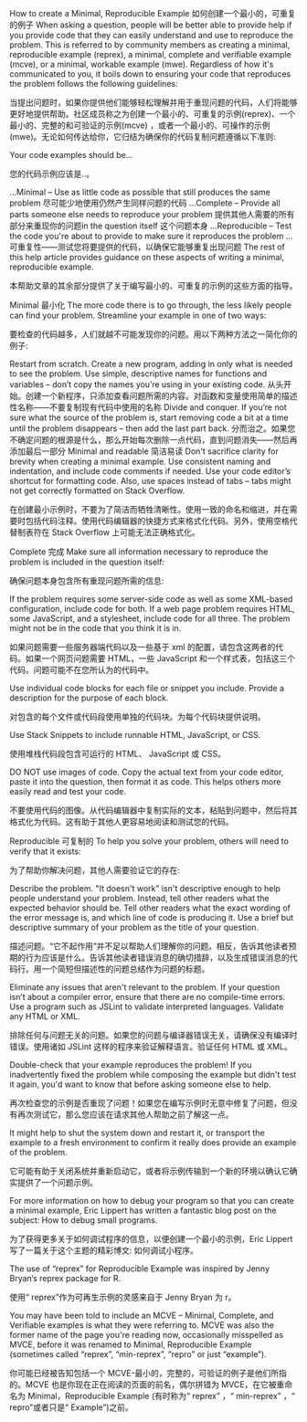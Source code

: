 

<!--
 * @version:
 * @Author:  StevenJokess https://github.com/StevenJokess
 * @Date: 2020-12-08 16:27:07
 * @LastEditors:  StevenJokess https://github.com/StevenJokess
 * @LastEditTime: 2020-12-08 16:30:31
 * @Description:
 * @TODO::
 * @Reference:https://stackoverflow.com/help/minimal-reproducible-example
 * https://stackoverflow.com/questions/5963269/how-to-make-a-great-r-reproducible-example
 * https://github.com/CCS-Lab/easyml
 *
-->

How to create a Minimal, Reproducible Example
如何创建一个最小的，可重复的例子
When asking a question, people will be better able to provide help if you provide code that they can easily understand and use to reproduce the problem. This is referred to by community members as creating a minimal, reproducible example (reprex), a minimal, complete and verifiable example (mcve), or a minimal, workable example (mwe). Regardless of how it's communicated to you, it boils down to ensuring your code that reproduces the problem follows the following guidelines:

当提出问题时，如果你提供他们能够轻松理解并用于重现问题的代码，人们将能够更好地提供帮助。社区成员称之为创建一个最小的、可重复的示例(reprex)、一个最小的、完整的和可验证的示例(mcve) ，或者一个最小的、可操作的示例(mwe)。无论如何传达给你，它归结为确保你的代码复制问题遵循以下准则:

Your code examples should be…

您的代码示例应该是..。

…Minimal – Use as little code as possible that still produces the same problem 尽可能少地使用仍然产生同样问题的代码
…Complete – Provide all parts someone else needs to reproduce your problem 提供其他人需要的所有部分来重现你的问题in the question itself 这个问题本身
…Reproducible – Test the code you're about to provide to make sure it reproduces the problem ... 可重复性——测试您将要提供的代码，以确保它能够重复出现问题
The rest of this help article provides guidance on these aspects of writing a minimal, reproducible example.

本帮助文章的其余部分提供了关于编写最小的、可重复的示例的这些方面的指导。

Minimal
最小化
The more code there is to go through, the less likely people can find your problem. Streamline your example in one of two ways:

要检查的代码越多，人们就越不可能发现你的问题。用以下两种方法之一简化你的例子:

Restart from scratch. Create a new program, adding in only what is needed to see the problem. Use simple, descriptive names for functions and variables – don’t copy the names you’re using in your existing code. 从头开始。创建一个新程序，只添加查看问题所需的内容。对函数和变量使用简单的描述性名称——不要复制现有代码中使用的名称
Divide and conquer. If you’re not sure what the source of the problem is, start removing code a bit at a time until the problem disappears – then add the last part back. 分而治之。如果您不确定问题的根源是什么，那么开始每次删除一点代码，直到问题消失——然后再添加最后一部分
Minimal and readable
简洁易读
Don't sacrifice clarity for brevity when creating a minimal example. Use consistent naming and indentation, and include code comments if needed. Use your code editor’s shortcut for formatting code. Also, use spaces instead of tabs – tabs might not get correctly formatted on Stack Overflow.

在创建最小示例时，不要为了简洁而牺牲清晰性。使用一致的命名和缩进，并在需要时包括代码注释。使用代码编辑器的快捷方式来格式化代码。另外，使用空格代替制表符在 Stack Overflow 上可能无法正确格式化。

Complete
完成
Make sure all information necessary to reproduce the problem is included in the question itself:

确保问题本身包含所有重现问题所需的信息:

If the problem requires some server-side code as well as some XML-based configuration, include code for both. If a web page problem requires HTML, some JavaScript, and a stylesheet, include code for all three. The problem might not be in the code that you think it is in.

如果问题需要一些服务器端代码以及一些基于 xml 的配置，请包含这两者的代码。如果一个网页问题需要 HTML，一些 JavaScript 和一个样式表，包括这三个代码。问题可能不在您所认为的代码中。

Use individual code blocks for each file or snippet you include. Provide a description for the purpose of each block.

对包含的每个文件或代码段使用单独的代码块。为每个代码块提供说明。

Use Stack Snippets to include runnable HTML, JavaScript, or CSS.

使用堆栈代码段包含可运行的 HTML、 JavaScript 或 CSS。

DO NOT use images of code. Copy the actual text from your code editor, paste it into the question, then format it as code. This helps others more easily read and test your code.

不要使用代码的图像。从代码编辑器中复制实际的文本，粘贴到问题中，然后将其格式化为代码。这有助于其他人更容易地阅读和测试您的代码。

Reproducible
可复制的
To help you solve your problem, others will need to verify that it exists:

为了帮助你解决问题，其他人需要验证它的存在:

Describe the problem. "It doesn't work" isn't descriptive enough to help people understand your problem. Instead, tell other readers what the expected behavior should be. Tell other readers what the exact wording of the error message is, and which line of code is producing it. Use a brief but descriptive summary of your problem as the title of your question.

描述问题。“它不起作用”并不足以帮助人们理解你的问题。相反，告诉其他读者预期的行为应该是什么。告诉其他读者错误消息的确切措辞，以及生成错误消息的代码行。用一个简短但描述性的问题总结作为问题的标题。

Eliminate any issues that aren't relevant to the problem. If your question isn’t about a compiler error, ensure that there are no compile-time errors. Use a program such as JSLint to validate interpreted languages. Validate any HTML or XML.

排除任何与问题无关的问题。如果您的问题与编译器错误无关，请确保没有编译时错误。使用诸如 JSLint 这样的程序来验证解释语言。验证任何 HTML 或 XML。

Double-check that your example reproduces the problem! If you inadvertently fixed the problem while composing the example but didn't test it again, you'd want to know that before asking someone else to help.

再次检查您的示例是否重现了问题！如果您在编写示例时无意中修复了问题，但没有再次测试它，那么您应该在请求其他人帮助之前了解这一点。

It might help to shut the system down and restart it, or transport the example to a fresh environment to confirm it really does provide an example of the problem.

它可能有助于关闭系统并重新启动它，或者将示例传输到一个新的环境以确认它确实提供了一个问题示例。

For more information on how to debug your program so that you can create a minimal example, Eric Lippert has written a fantastic blog post on the subject: How to debug small programs.

为了获得更多关于如何调试程序的信息，以便创建一个最小的示例，Eric Lippert 写了一篇关于这个主题的精彩博文: 如何调试小程序。

The use of “reprex” for Reproducible Example was inspired by Jenny Bryan’s reprex package for R.

使用“ reprex”作为可再生示例的灵感来自于 Jenny Bryan 为 r。

You may have been told to include an MCVE – Minimal, Complete, and Verifiable examples is what they were referring to. MCVE was also the former name of the page you're reading now, occasionally misspelled as MVCE, before it was renamed to Minimal, Reproducible Example (sometimes called “reprex”, “min-reprex”, “repro” or just “example”).

你可能已经被告知包括一个 MCVE-最小的，完整的，可验证的例子是他们所指的。MCVE 也是你现在正在阅读的页面的前名，偶尔拼错为 MVCE，在它被重命名为 Minimal，Reproducible Example (有时称为“ reprex” ，“ min-reprex” ，“ repro”或者只是“ Example”)之前。




